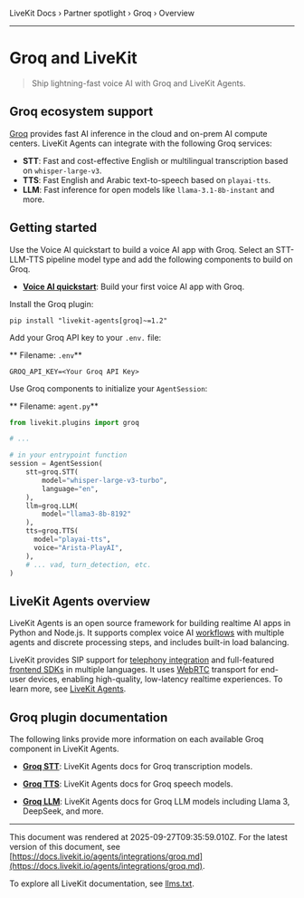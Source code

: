 LiveKit Docs › Partner spotlight › Groq › Overview

---

# Groq and LiveKit

> Ship lightning-fast voice AI with Groq and LiveKit Agents.

## Groq ecosystem support

[Groq](https://groq.com/) provides fast AI inference in the cloud and on-prem AI compute centers. LiveKit Agents can integrate with the following Groq services:

- **STT**: Fast and cost-effective English or multilingual transcription based on `whisper-large-v3`.
- **TTS**: Fast English and Arabic text-to-speech based on `playai-tts`.
- **LLM**: Fast inference for open models like `llama-3.1-8b-instant` and more.

## Getting started

Use the Voice AI quickstart to build a voice AI app with Groq. Select an STT-LLM-TTS pipeline model type and add the following components to build on Groq.

- **[Voice AI quickstart](https://docs.livekit.io/agents/start/voice-ai.md)**: Build your first voice AI app with Groq.

Install the Groq plugin:

```shell
pip install "livekit-agents[groq]~=1.2"

```

Add your Groq API key to your `.env.` file:

** Filename: `.env`**

```shell
GROQ_API_KEY=<Your Groq API Key>

```

Use Groq components to initialize your `AgentSession`:

** Filename: `agent.py`**

```python
from livekit.plugins import groq

# ...

# in your entrypoint function
session = AgentSession(
    stt=groq.STT(
        model="whisper-large-v3-turbo",
        language="en",
    ),
    llm=groq.LLM(
        model="llama3-8b-8192"
    ),
    tts=groq.TTS(
      model="playai-tts",
      voice="Arista-PlayAI",
    ),
    # ... vad, turn_detection, etc.
)

```

## LiveKit Agents overview

LiveKit Agents is an open source framework for building realtime AI apps in Python and Node.js. It supports complex voice AI [workflows](https://docs.livekit.io/agents/build/workflows.md) with multiple agents and discrete processing steps, and includes built-in load balancing.

LiveKit provides SIP support for [telephony integration](https://docs.livekit.io/agents/start/telephony.md) and full-featured [frontend SDKs](https://docs.livekit.io/agents/start/frontend.md) in multiple languages. It uses [WebRTC](https://docs.livekit.io/home/get-started/intro-to-livekit.md#what-is-webrtc) transport for end-user devices, enabling high-quality, low-latency realtime experiences. To learn more, see [LiveKit Agents](https://docs.livekit.io/agents.md).

## Groq plugin documentation

The following links provide more information on each available Groq component in LiveKit Agents.

- **[Groq STT](https://docs.livekit.io/agents/integrations/stt/groq.md)**: LiveKit Agents docs for Groq transcription models.

- **[Groq TTS](https://docs.livekit.io/agents/integrations/tts/groq.md)**: LiveKit Agents docs for Groq speech models.

- **[Groq LLM](https://docs.livekit.io/agents/integrations/llm/groq.md)**: LiveKit Agents docs for Groq LLM models including Llama 3, DeepSeek, and more.

---

This document was rendered at 2025-09-27T09:35:59.010Z.
For the latest version of this document, see [https://docs.livekit.io/agents/integrations/groq.md](https://docs.livekit.io/agents/integrations/groq.md).

To explore all LiveKit documentation, see [llms.txt](https://docs.livekit.io/llms.txt).